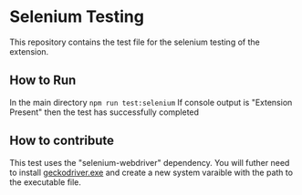 # Selenium Testing
 This repository contains the test file for the selenium testing of the extension.

 ## How to Run
 In the main directory
 `npm run test:selenium`
 If console output is "Extension Present"
 then the test has successfully completed

 ## How to contribute
 This test uses the "selenium-webdriver" dependency.
  You will futher need to install [geckodriver.exe](https://github.com/mozilla/geckodriver/releases/)
  and create a new system varaible with the path to the executable file. 
